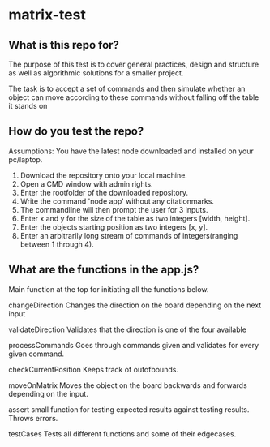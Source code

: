 # matrix-test

What is this repo for?
-----------

The purpose of this test is to cover general practices, design and structure as well as
algorithmic solutions for a smaller project.  

The task is to accept a set of commands and then simulate whether an object can move
according to these commands without falling off the table it stands on


How do you test the repo?
-----------

Assumptions: You have the latest node downloaded and installed on your pc/laptop.  

1. Download the repository onto your local machine.  
2. Open a CMD window with admin rights.  
3. Enter the rootfolder of the downloaded repository.  
4. Write the command 'node app' without any citationmarks.  
5. The commandline will then prompt the user for 3 inputs.  
6. Enter x and y for the size of the table as two integers [width, height].  
7. Enter the objects starting position as two integers [x, y].  
8. Enter an arbitrarily long stream of commands of integers(ranging between 1 through 4).  


What are the functions in the app.js?
-----------

Main function at the top for initiating all the functions below.

changeDirection
    Changes the direction on the board depending on the next input

validateDirection
    Validates that the direction is one of the four available

processCommands
    Goes through commands given and validates for every given command.

checkCurrentPosition
    Keeps track of outofbounds.

moveOnMatrix
    Moves the object on the board backwards and forwards depending on the input.

assert
    small function for testing expected results against testing results. Throws errors.

testCases
    Tests all different functions and some of their edgecases.